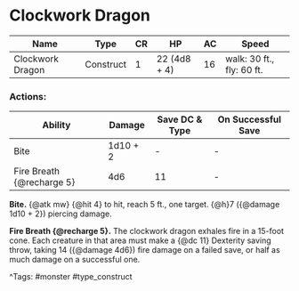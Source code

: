 # Clockwork Dragon

| Name | Type | CR | HP | AC | Speed |
|------|------|----|----|----|-------|
| Clockwork Dragon | Construct | 1 | 22 (4d8 + 4) | 16 | walk: 30 ft., fly: 60 ft. |

### Actions:

| Ability | Damage | Save DC & Type | On Successful Save |
|---------|--------|----------------|--------------------|
| Bite | 1d10 + 2 | - | - |
| Fire Breath {@recharge 5} | 4d6 | 11 | - |


**Bite.** {@atk mw} {@hit 4} to hit, reach 5 ft., one target. {@h}7 ({@damage 1d10 + 2}) piercing damage.

**Fire Breath {@recharge 5}.** The clockwork dragon exhales fire in a 15-foot cone. Each creature in that area must make a {@dc 11} Dexterity saving throw, taking 14 ({@damage 4d6}) fire damage on a failed save, or half as much damage on a successful one.

^Tags: #monster #type_construct
